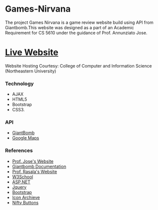 # Games-Nirvana
The project Games Nirvana is a game review website build using API from Giantbomb.This website was designed as a part of an Academic Requirement for CS 5610 under the guidance of Prof. Annunziato Jose.

# <a target="_blank" href="http://net4.ccs.neu.edu/home/pankneo/Project/Home.aspx">Live Website</a>   
Website Hosting Courtesy: College of Computer and Information Science (Northeastern University)

### Technology
- AJAX
- HTML5
- Bootstrap
- CSS3.

### API
- <a target="_blank" href="www.giantbomb.com/api/">GiantBomb</a>
- <a target="_blank" href="https://developers.google.com/maps/">Google Maps</a>
 
### References
- <a href="http://net4.ccs.neu.edu/home/jga/">Prof. Jose's Website</a>
- <a href="www.giantbomb.com/api/documentation">Giantbomb Documentation</a>
- <a href="http://net4.ccs.neu.edu/home/rasala/">Prof. Rasala's Website</a>
- <a href="www.w3school.com">W3School</a>
- <a href="www.asp.net‎"> ASP.NET</a>
- <a href="http://jquey.com/">Jquery</a>
- <a href="http://getbootstrap.com/">Bootstrap</a>
- <a href="http://www.iconarchive.com/">Icon Archieve</a>                
- <a href="http://www.niftybuttons.com/sketchy.php#.Uxi4efldWyR">Nifty Buttons</a>


